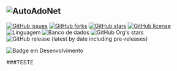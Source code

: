 ![AutoAdoNet](https://user-images.githubusercontent.com/18741973/159269539-678ac171-cf1a-4272-ac90-c779eef9b158.png)
---
[![GitHub issues](https://img.shields.io/github/issues/uareke/AutoAdoNet-)](https://github.com/uareke/AutoAdoNet-/issues)
[![GitHub forks](https://img.shields.io/github/forks/uareke/AutoAdoNet-)](https://github.com/uareke/AutoAdoNet-/network)
[![GitHub stars](https://img.shields.io/github/stars/uareke/AutoAdoNet-)](https://github.com/uareke/AutoAdoNet-/stargazers)
[![GitHub license](https://img.shields.io/github/license/uareke/AutoAdoNet-)](https://img.shields.io/github/license/uareke/AutoAdoNet)
![Linguagem](https://img.shields.io/static/v1?label=ASP.NET&message=Core%205.0&color=gren)
![Banco de dados](https://img.shields.io/static/v1?label=DataBase&message=MSSQL%20Server&color=gren)
![GitHub Org's stars](https://img.shields.io/github/stars/uareke/AutoAdoNet-?style=social)
![GitHub release (latest by date including pre-releases)](https://img.shields.io/github/v/release/uareke/AutoAdoNet-?include_prereleases)


![Badge em Desenvolvimento](http://img.shields.io/static/v1?label=STATUS&message=EM%20DESENVOLVIMENTO/EVOLUÇÃO&color=GREEN&style=for-the-badge)




























































###TESTE
